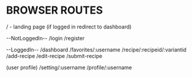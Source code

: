 # BROWSER ROUTES

/ - landing page (if logged in redirect to dashboard)

--NotLoggedIn--
/login
/register

--LoggedIn--
/dashboard
/favorites/:username
/recipe/:recipeid/:variantid
/add-recipe
/edit-recipe
/submit-recipe

(user profile)
/setting/:username
/profile/:username
